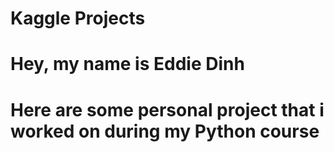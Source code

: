 # Kaggle Projects
# Hey, my name is Eddie Dinh
# Here are some personal project that i worked on during my Python course
